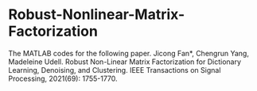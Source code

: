 # Robust-Nonlinear-Matrix-Factorization
The MATLAB codes for the following paper.
Jicong Fan*, Chengrun Yang, Madeleine Udell. Robust Non-Linear Matrix Factorization for Dictionary
Learning, Denoising, and Clustering. IEEE Transactions on Signal Processing, 2021(69): 1755-1770.
